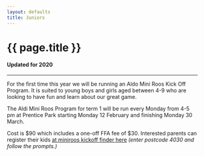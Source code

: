 ```yaml
---
layout: defaults
title: Juniors
---
```


<div class="container">
  <div class="row top-buffer">
    <div class="col">
      <h1 class="text-center">{{ page.title }}</h1>
      <h4 class="text-center">Updated for 2020</h4>
    </div>
  </div>
  <hr>
  <div class="row">
    <div class="col-md-8 offset-md-2 text-justify">
<section id="Juniors" markdown="1">
For the first time this year we will be running an Aldo Mini Roos Kick Off Program. It is suited to young boys and girls aged between 4-9 who are looking to have fun and learn about our great game.  

The Aldi Mini Roos Program for term 1 will be run every Monday from 4-5 pm at Prentice Park starting Monday 12 February and finishing Monday 30 March.  

Cost is $90 which includes a one-off FFA fee of $30. Interested parents can register their kids [at miniroos kickoff finder here](https://www.playfootball.com.au/miniroos-kickoff-finder) _(enter postcode 4030 and follow the prompts.)_

</section>
    </div>
  </div>
</div>